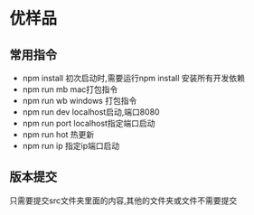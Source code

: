 # 优样品
## 常用指令
 * npm install 初次启动时,需要运行npm install 安装所有开发依赖
 * npm run mb mac打包指令
 * npm run wb windows 打包指令
 * npm run dev localhost启动,端口8080
 * npm run port localhost指定端口启动
 * npm run hot 热更新
 * npm run ip 指定ip端口启动
 
## 版本提交
 只需要提交src文件夹里面的内容,其他的文件夹或文件不需要提交

